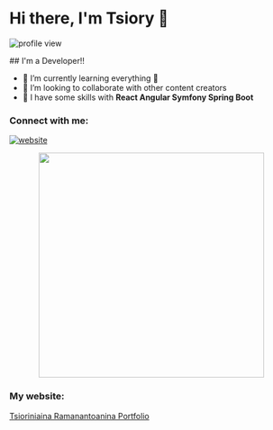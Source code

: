 # Hi there, I'm Tsiory 👋 
<p aling=center>
<img src="https://komarev.com/ghpvc/?username=TsioryRaman&abbreviated=true" alt="profile view"/>

</p>
## I'm a Developer!!

- 🌱 I’m currently learning everything 🤣
- 👯 I’m looking to collaborate with other content creators
- 🥅 I have some skills with **React Angular Symfony Spring Boot** 

### Connect with me:

[![website](https://img.shields.io/badge/LinkedIn-0077B5?style=for-the-badge&logo=linkedin&logoColor=white)](https://www.linkedin.com/in/tsiory-raman-ab309b1b2/)

<p align="center">
  
  <picture>
  <img src="https://github-readme-stats.vercel.app/api?username=TsioryRaman&show_icons=true&theme=tokyonight" width="400"/>
  </picture>
  
</p>



### My website:
[Tsioriniaina Ramanantoanina Portfolio](https://tsiory.vercel.app/)
